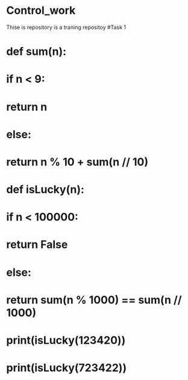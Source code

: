 # Control_work
Thise is repository is a traning repositoy 
#Task 1
# def sum(n):
#     if n < 9:
#         return n
#     else:
#         return n % 10 + sum(n // 10)
#
# def isLucky(n):
#     if n < 100000:
#         return False
#     else:
#         return sum(n % 1000) == sum(n // 1000)
#
# print(isLucky(123420))
# print(isLucky(723422))
